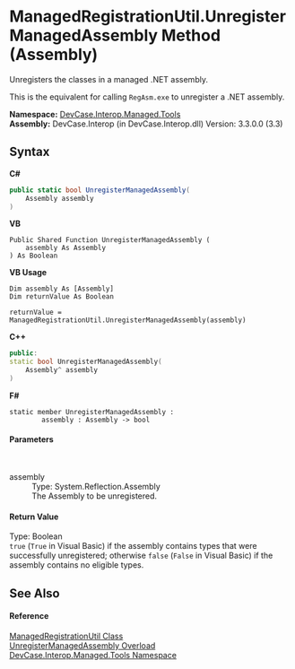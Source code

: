 # ManagedRegistrationUtil.UnregisterManagedAssembly Method (Assembly)
 

Unregisters the classes in a managed .NET assembly. 

 This is the equivalent for calling `RegAsm.exe` to unregister a .NET assembly.

**Namespace:**&nbsp;<a href="N_DevCase_Interop_Managed_Tools">DevCase.Interop.Managed.Tools</a><br />**Assembly:**&nbsp;DevCase.Interop (in DevCase.Interop.dll) Version: 3.3.0.0 (3.3)

## Syntax

**C#**<br />
``` C#
public static bool UnregisterManagedAssembly(
	Assembly assembly
)
```

**VB**<br />
``` VB
Public Shared Function UnregisterManagedAssembly ( 
	assembly As Assembly
) As Boolean
```

**VB Usage**<br />
``` VB Usage
Dim assembly As [Assembly]
Dim returnValue As Boolean

returnValue = ManagedRegistrationUtil.UnregisterManagedAssembly(assembly)
```

**C++**<br />
``` C++
public:
static bool UnregisterManagedAssembly(
	Assembly^ assembly
)
```

**F#**<br />
``` F#
static member UnregisterManagedAssembly : 
        assembly : Assembly -> bool 

```


#### Parameters
&nbsp;<dl><dt>assembly</dt><dd>Type: System.Reflection.Assembly<br />The Assembly to be unregistered.</dd></dl>

#### Return Value
Type: Boolean<br />`true` (`True` in Visual Basic) if the assembly contains types that were successfully unregistered; otherwise `false` (`False` in Visual Basic) if the assembly contains no eligible types.

## See Also


#### Reference
<a href="T_DevCase_Interop_Managed_Tools_ManagedRegistrationUtil">ManagedRegistrationUtil Class</a><br /><a href="Overload_DevCase_Interop_Managed_Tools_ManagedRegistrationUtil_UnregisterManagedAssembly">UnregisterManagedAssembly Overload</a><br /><a href="N_DevCase_Interop_Managed_Tools">DevCase.Interop.Managed.Tools Namespace</a><br />